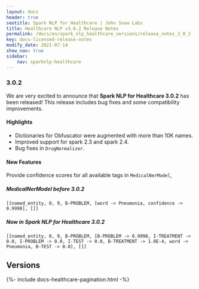 ```yaml
---
layout: docs
header: true
seotitle: Spark NLP for Healthcare | John Snow Labs
title: Healthcare NLP v3.0.2 Release Notes
permalink: /docs/en/spark_nlp_healthcare_versions/release_notes_3_0_2
key: docs-licensed-release-notes
modify_date: 2021-07-14
show_nav: true
sidebar:
    nav: sparknlp-healthcare
---
```


<div class="prev_ver h3-box" markdown="1">

### 3.0.2

We are very excited to announce that **Spark NLP for Healthcare 3.0.2** has been released! This release includes bug fixes and some compatibility improvements.

</div><div class="h3-box" markdown="1">

#### Highlights

* Dictionaries for Obfuscator were augmented with more than 10K names.
* Improved support for spark 2.3 and spark 2.4.
* Bug fixes in `DrugNormalizer`.

</div><div class="h3-box" markdown="1">

#### New Features
Provide confidence scores for all available tags in `MedicalNerModel`,

</div><div class="h3-box" markdown="1">

##### MedicalNerModel before 3.0.2
```
[[named_entity, 0, 9, B-PROBLEM, [word -> Pneumonia, confidence -> 0.9998], []]
```

</div><div class="h3-box" markdown="1">

##### Now in Spark NLP for Healthcare 3.0.2
```
[[named_entity, 0, 9, B-PROBLEM, [B-PROBLEM -> 0.9998, I-TREATMENT -> 0.0, I-PROBLEM -> 0.0, I-TEST -> 0.0, B-TREATMENT -> 1.0E-4, word -> Pneumonia, B-TEST -> 0.0], []]
```

</div><div class="prev_ver h3-box" markdown="1">

## Versions

</div>
{%- include docs-healthcare-pagination.html -%}